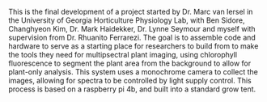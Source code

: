 This is the final development of a project started by Dr. Marc van Iersel in the University of Georgia Horticulture Physiology Lab, with Ben Sidore, Changhyeon Kim, Dr. Mark Haidekker, Dr. Lynne Seymour and myself with supervision from Dr. Rhuanito Ferrarezi. The goal is to assemble code and hardware to serve as a starting place for researchers to build from to make the tools they need for multipsectral plant imaging, using chlorophyll fluorescence to segment the plant area from the background to allow for plant-only analysis. This system uses a monochrome camera to collect the images, allowing for spectra to be controlled by light supply control. This process is based on a raspberry pi 4b, and built into a standard grow tent. 
